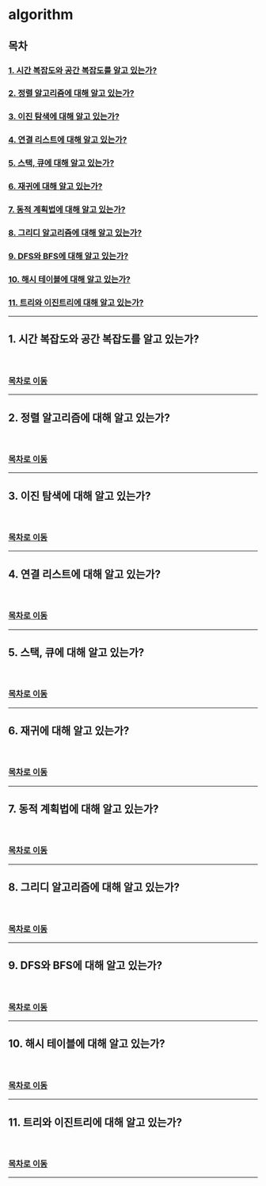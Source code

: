 # algorithm

## 목차
### [1. 시간 복잡도와 공간 복잡도를 알고 있는가?](#1-시간-복잡도와-공간-복잡도를-알고-있는가-1)
### [2. 정렬 알고리즘에 대해 알고 있는가?](#2-정렬-알고리즘에-대해-알고-있는가-1)
### [3. 이진 탐색에 대해 알고 있는가?](#3-이진-탐색에-대해-알고-있는가-1)
### [4. 연결 리스트에 대해 알고 있는가?](#4-연결-리스트에-대해-알고-있는가-1)
### [5. 스택, 큐에 대해 알고 있는가?](#5-스택-큐에-대해-알고-있는가-1)
### [6. 재귀에 대해 알고 있는가?](#6-재귀에-대해-알고-있는가-1)
### [7. 동적 계획법에 대해 알고 있는가?](#7-동적-계획법에-대해-알고-있는가-1)
### [8. 그리디 알고리즘에 대해 알고 있는가?](#8-그리디-알고리즘에-대해-알고-있는가-1)
### [9. DFS와 BFS에 대해 알고 있는가?](#9-dfs와-bfs에-대해-알고-있는가-1)
### [10. 해시 테이블에 대해 알고 있는가?](#10-해시-테이블에-대해-알고-있는가-1)
### [11. 트리와 이진트리에 대해 알고 있는가?](#11-트리와-이진트리에-대해-알고-있는가-1)


---
## 1. 시간 복잡도와 공간 복잡도를 알고 있는가?

<br />

### [목차로 이동](#목차)

---

## 2. 정렬 알고리즘에 대해 알고 있는가?

<br />

### [목차로 이동](#목차)

---


## 3. 이진 탐색에 대해 알고 있는가?

<br />

### [목차로 이동](#목차)

---

## 4. 연결 리스트에 대해 알고 있는가?
<br />

### [목차로 이동](#목차)

---

## 5. 스택, 큐에 대해 알고 있는가?
<br />

### [목차로 이동](#목차)

---

## 6. 재귀에 대해 알고 있는가?
<br />

### [목차로 이동](#목차)

---

## 7. 동적 계획법에 대해 알고 있는가?

<br />

### [목차로 이동](#목차)

---

## 8. 그리디 알고리즘에 대해 알고 있는가?

<br />

### [목차로 이동](#목차)

---

## 9. DFS와 BFS에 대해 알고 있는가?
<br />

### [목차로 이동](#목차)

---

## 10. 해시 테이블에 대해 알고 있는가?

<br />

### [목차로 이동](#목차)

---

## 11. 트리와 이진트리에 대해 알고 있는가?
<br />

### [목차로 이동](#목차)

---


